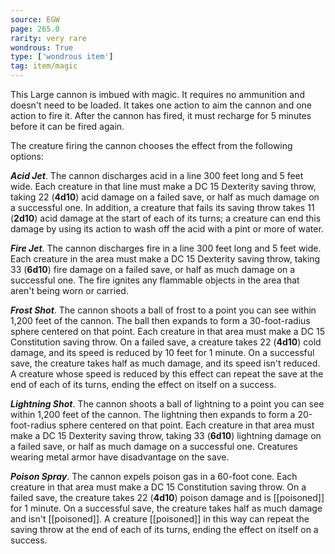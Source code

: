 ```yaml
---
source: EGW
page: 265.0
rarity: very rare
wondrous: True
type: ['wondrous item']
tag: item/magic
---
```


This Large cannon is imbued with magic. It requires no ammunition and doesn't need to be loaded. It takes one action to aim the cannon and one action to fire it. After the cannon has fired, it must recharge for 5 minutes before it can be fired again.

The creature firing the cannon chooses the effect from the following options:

**_Acid Jet_**. The cannon discharges acid in a line 300 feet long and 5 feet wide. Each creature in that line must make a DC 15 Dexterity saving throw, taking 22 (**4d10**) acid damage on a failed save, or half as much damage on a successful one. In addition, a creature that fails its saving throw takes 11 (**2d10**) acid damage at the start of each of its turns; a creature can end this damage by using its action to wash off the acid with a pint or more of water.

**_Fire Jet_**. The cannon discharges fire in a line 300 feet long and 5 feet wide. Each creature in the area must make a DC 15 Dexterity saving throw, taking 33 (**6d10**) fire damage on a failed save, or half as much damage on a successful one. The fire ignites any flammable objects in the area that aren't being worn or carried.

**_Frost Shot_**. The cannon shoots a ball of frost to a point you can see within 1,200 feet of the cannon. The ball then expands to form a 30-foot-radius sphere centered on that point. Each creature in that area must make a DC 15 Constitution saving throw. On a failed save, a creature takes 22 (**4d10**) cold damage, and its speed is reduced by 10 feet for 1 minute. On a successful save, the creature takes half as much damage, and its speed isn't reduced. A creature whose speed is reduced by this effect can repeat the save at the end of each of its turns, ending the effect on itself on a success.

**_Lightning Shot_**. The cannon shoots a ball of lightning to a point you can see within 1,200 feet of the cannon. The lightning then expands to form a 20-foot-radius sphere centered on that point. Each creature in that area must make a DC 15 Dexterity saving throw, taking 33 (**6d10**) lightning damage on a failed save, or half as much damage on a successful one. Creatures wearing metal armor have disadvantage on the save.

**_Poison Spray_**. The cannon expels poison gas in a 60-foot cone. Each creature in that area must make a DC 15 Constitution saving throw. On a failed save, the creature takes 22 (**4d10**) poison damage and is [[poisoned]] for 1 minute. On a successful save, the creature takes half as much damage and isn't [[poisoned]]. A creature [[poisoned]] in this way can repeat the saving throw at the end of each of its turns, ending the effect on itself on a success.


